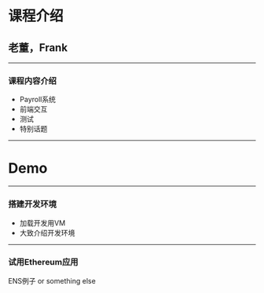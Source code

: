 # 课程介绍
## 老董，Frank

---

### 课程内容介绍

* Payroll系统
* 前端交互
* 测试
* 特别话题

---

# Demo

---

### 搭建开发环境

* 加载开发用VM
* 大致介绍开发环境

---

### 试用Ethereum应用

ENS例子 or something else
